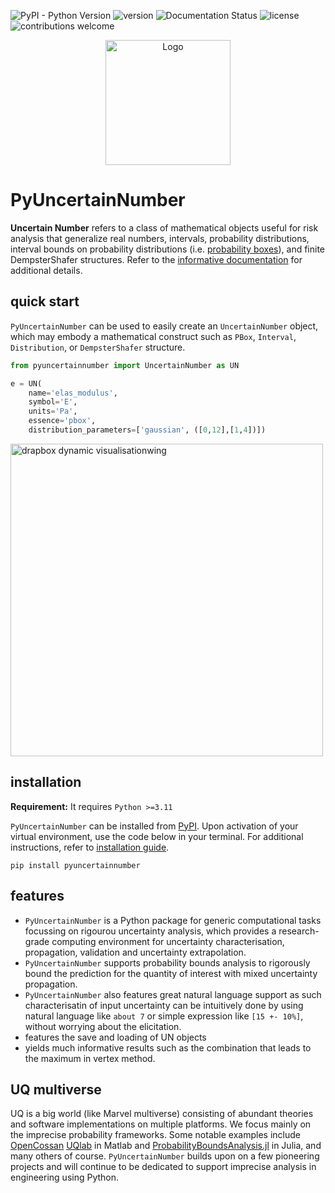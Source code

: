 ![PyPI - Python Version](https://img.shields.io/pypi/pyversions/pyuncertainnumber)
![version](https://img.shields.io/pypi/v/pyuncertainnumber)
![Documentation Status](https://readthedocs.org/projects/pyuncertainnumber/badge/?version=latest)
![license](https://img.shields.io/github/license/leslieDLcy/PyUncertainNumber)
![contributions welcome](https://img.shields.io/badge/contributions-welcome-brightgreen.svg?style=flat)

<p align="center">
  <img src="./assets/UNlogo3.png" alt="Logo" width="200"/>
</p>


# PyUncertainNumber

<!-- some banners -->

<!-- <a target="_blank" href="https://cookiecutter-data-science.drivendata.org/">
    <img src="https://img.shields.io/badge/CCDS-Project%20template-328F97?logo=cookiecutter" />
</a> -->

**Uncertain Number** refers to a class of mathematical objects useful for risk analysis that generalize real numbers, intervals, probability distributions, interval bounds on probability distributions (i.e. [probability boxes](https://en.wikipedia.org/wiki/Probability_box)), and finite DempsterShafer structures. Refer to the [informative documentation](https://pyuncertainnumber.readthedocs.io/en/latest/index.html) for additional details.

## quick start

`PyUncertainNumber` can be used to easily create an `UncertainNumber` object, which may embody a mathematical construct such as `PBox`, `Interval`, `Distribution`, or `DempsterShafer` structure.

```python
from pyuncertainnumber import UncertainNumber as UN

e = UN(
    name='elas_modulus', 
    symbol='E', 
    units='Pa', 
    essence='pbox', 
    distribution_parameters=['gaussian', ([0,12],[1,4])])
```

<!-- add some pbox plots herein -->
<img src="./assets/myAnimation.gif" alt="drapbox dynamic visualisationwing" width="500"/>

## installation

**Requirement:** It requires `Python >=3.11`

`PyUncertainNumber` can be installed from [PyPI](https://pypi.org/project/pyuncertainnumber/). Upon activation of your virtual environment, use the code below in your terminal. For additional instructions, refer to [installation guide](https://pyuncertainnumber.readthedocs.io/en/latest/guides/installation.html).

```shell
pip install pyuncertainnumber
```

## features

- `PyUncertainNumber` is a Python package for generic computational tasks focussing on rigourou uncertainty analysis, which provides a research-grade computing environment for uncertainty characterisation, propagation, validation and uncertainty extrapolation.
- `PyUncertainNumber` supports probability bounds analysis to rigorously bound the prediction for the quantity of interest with mixed uncertainty propagation.
- `PyUncertainNumber` also features great natural language support as such characterisatin of input uncertainty can be intuitively done by using natural language like `about 7` or simple expression like `[15 +- 10%]`, without worrying about the elicitation.
- features the save and loading of UN objects
- yields much informative results such as the combination that leads to the maximum in vertex method.

## UQ multiverse

UQ is a big world (like Marvel multiverse) consisting of abundant theories and software implementations on multiple platforms. We focus mainly on the imprecise probability frameworks. Some notable examples include [OpenCossan](https://github.com/cossan-working-group/OpenCossan) [UQlab](https://www.uqlab.com/) in Matlab and [ProbabilityBoundsAnalysis.jl](https://github.com/AnderGray/ProbabilityBoundsAnalysis.jl) in Julia, and many others of course. `PyUncertainNumber` builds upon on a few pioneering projects and will continue to be dedicated to support imprecise analysis in engineering using Python.

<!-- ## Contributing

Interested in contributing? Check out the contributing guidelines. 
Please note that this project is released with a Code of Conduct. 
By contributing to this project, you agree to abide by its terms. -->

<!-- ## License

`PyUncertainNumber` was created by Yu Chen (Leslie). It is licensed under the terms
of the MIT license. -->
